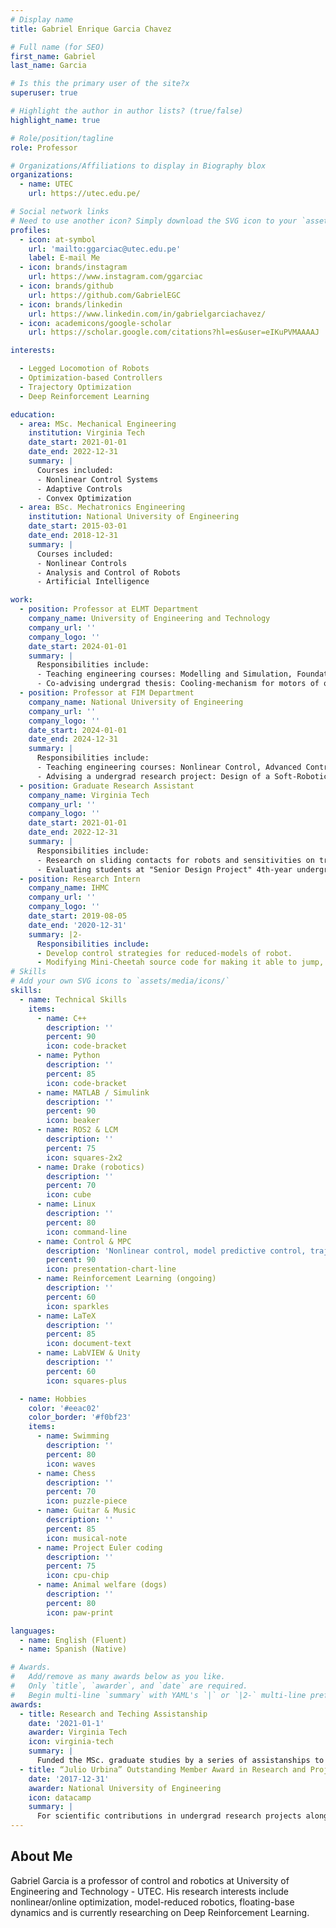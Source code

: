 ```yaml
---
# Display name
title: Gabriel Enrique Garcia Chavez

# Full name (for SEO)
first_name: Gabriel
last_name: Garcia

# Is this the primary user of the site?x
superuser: true

# Highlight the author in author lists? (true/false)
highlight_name: true

# Role/position/tagline
role: Professor

# Organizations/Affiliations to display in Biography blox
organizations:
  - name: UTEC
    url: https://utec.edu.pe/

# Social network links
# Need to use another icon? Simply download the SVG icon to your `assets/media/icons/` folder.
profiles:
  - icon: at-symbol
    url: 'mailto:ggarciac@utec.edu.pe'
    label: E-mail Me
  - icon: brands/instagram
    url: https://www.instagram.com/ggarciac
  - icon: brands/github
    url: https://github.com/GabrielEGC
  - icon: brands/linkedin
    url: https://www.linkedin.com/in/gabrielgarciachavez/
  - icon: academicons/google-scholar
    url: https://scholar.google.com/citations?hl=es&user=eIKuPVMAAAAJ

interests:

  - Legged Locomotion of Robots
  - Optimization-based Controllers
  - Trajectory Optimization
  - Deep Reinforcement Learning

education:
  - area: MSc. Mechanical Engineering
    institution: Virginia Tech
    date_start: 2021-01-01
    date_end: 2022-12-31
    summary: |
      Courses included:
      - Nonlinear Control Systems
      - Adaptive Controls
      - Convex Optimization
  - area: BSc. Mechatronics Engineering
    institution: National University of Engineering
    date_start: 2015-03-01
    date_end: 2018-12-31
    summary: |
      Courses included:
      - Nonlinear Controls
      - Analysis and Control of Robots
      - Artificial Intelligence

work:
  - position: Professor at ELMT Department
    company_name: University of Engineering and Technology
    company_url: ''
    company_logo: ''
    date_start: 2024-01-01
    summary: |
      Responsibilities include:
      - Teaching engineering courses: Modelling and Simulation, Foundations of Robotics, Process Control, Nonlinear Control, Intelligent Control.
      - Co-advising undergrad thesis: Cooling-mechanism for motors of quadrupedal robots, Optimization for dynamic feasibility of LLM-generated trajectories of a NAO Robot
  - position: Professor at FIM Department
    company_name: National University of Engineering
    company_url: ''
    company_logo: ''
    date_start: 2024-01-01
    date_end: 2024-12-31
    summary: |
      Responsibilities include:
      - Teaching engineering courses: Nonlinear Control, Advanced Control.
      - Advising a undergrad research project: Design of a Soft-Robotics Glove for Hand Rehabilitation 
  - position: Graduate Research Assistant
    company_name: Virginia Tech
    company_url: ''
    company_logo: ''
    date_start: 2021-01-01
    date_end: 2022-12-31
    summary: |
      Responsibilities include:
      - Research on sliding contacts for robots and sensitivities on trajectory optimization.
      - Evaluating students at "Senior Design Project" 4th-year undergrad.
  - position: Research Intern
    company_name: IHMC
    company_url: ''
    company_logo: ''
    date_start: 2019-08-05
    date_end: '2020-12-31'
    summary: |2-
      Responsibilities include:
      - Develop control strategies for reduced-models of robot.
      - Modifying Mini-Cheetah source code for making it able to jump, and walk over slopes.
# Skills
# Add your own SVG icons to `assets/media/icons/`
skills:
  - name: Technical Skills
    items:
      - name: C++
        description: ''
        percent: 90
        icon: code-bracket
      - name: Python
        description: ''
        percent: 85
        icon: code-bracket
      - name: MATLAB / Simulink
        description: ''
        percent: 90
        icon: beaker
      - name: ROS2 & LCM
        description: ''
        percent: 75
        icon: squares-2x2
      - name: Drake (robotics)
        description: ''
        percent: 70
        icon: cube
      - name: Linux
        description: ''
        percent: 80
        icon: command-line
      - name: Control & MPC
        description: 'Nonlinear control, model predictive control, trajectory optimization'
        percent: 90
        icon: presentation-chart-line
      - name: Reinforcement Learning (ongoing)
        description: ''
        percent: 60
        icon: sparkles
      - name: LaTeX
        description: ''
        percent: 85
        icon: document-text
      - name: LabVIEW & Unity
        description: ''
        percent: 60
        icon: squares-plus

  - name: Hobbies
    color: '#eeac02'
    color_border: '#f0bf23'
    items:
      - name: Swimming
        description: ''
        percent: 80
        icon: waves
      - name: Chess
        description: ''
        percent: 70
        icon: puzzle-piece
      - name: Guitar & Music
        description: ''
        percent: 85
        icon: musical-note
      - name: Project Euler coding
        description: ''
        percent: 75
        icon: cpu-chip
      - name: Animal welfare (dogs)
        description: ''
        percent: 80
        icon: paw-print

languages:
  - name: English (Fluent)
  - name: Spanish (Native)

# Awards.
#   Add/remove as many awards below as you like.
#   Only `title`, `awarder`, and `date` are required.
#   Begin multi-line `summary` with YAML's `|` or `|2-` multi-line prefix and indent 2 spaces below.
awards:
  - title: Research and Teching Assistanship
    date: '2021-01-1'
    awarder: Virginia Tech
    icon: virginia-tech
    summary: |
      Funded the MSc. graduate studies by a series of assistanships to support me while in Virginia Tech. Labor consisted in teaching assistanship (evaluations of "Senior Design Project") and research assistanship. Award period: 2021–2022.
  - title: “Julio Urbina” Outstanding Member Award in Research and Projects IEEE UNI 2017
    date: '2017-12-31'
    awarder: National University of Engineering
    icon: datacamp
    summary: |
      For scientific contributions in undergrad research projects along 2017 at IEEE UNI.
---
```


## About Me

Gabriel Garcia is a professor of control and robotics at University of Engineering and Technology - UTEC. His research interests include nonlinear/online optimization, model-reduced robotics, floating-base dynamics and is currently researching on Deep Reinforcement Learning.
